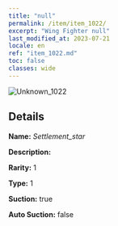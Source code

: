 ```yaml
---
title: "null"
permalink: /item/item_1022/
excerpt: "Wing Fighter null"
last_modified_at: 2023-07-21
locale: en
ref: "item_1022.md"
toc: false
classes: wide
---
```



 ![Unknown_1022](/images/item/Settlement_star_p.png)



## Details

 **Name:** *Settlement_star* 

 **Description:** 

 **Rarity:** 1 

 **Type:** 1 

 **Suction:** true 

 **Auto Suction:** false 


